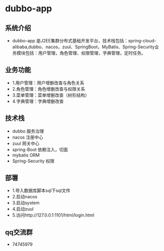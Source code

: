 # dubbo-app

## 系统介绍

- dubbo-app 是J2EE集群分布式基础开发平台，技术栈包括：spring-cloud-alibaba,dubbo、nacos，zuul、SpringBoot，MyBatis、Spring-Security业务模块包括：用户管理，角色管理、权限管理，字典管理，定时任务。

## 业务功能

- 1.用户管理：用户增删改查与角色关系
- 2.角色管理：角色增删改查与权限关系
- 3.菜单管理：菜单增删改查（树形结构）
- 4.字典管理：字典增删改查

## 技术栈

- dubbo 服务治理 
- nacos 注册中心
- zuul 网关中心
- spring-Boot 依赖注入，切面
- mybatis ORM  
- Spring-Security 权限

## 部署

- 1.导入数据库脚本sql下sql文件
- 2.启动nacos
- 3.启动system
- 4.启动zuul
- 5.访问http://127.0.0.1:1101/html/login.html

## qq交流群

- 74745979
